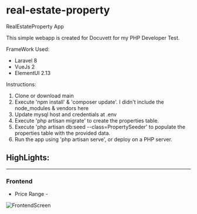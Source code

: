 # real-estate-property
 RealEstateProperty App
 
 

 
 This simple webapp is created for Docuvett for my PHP Developer Test.
 
 FrameWork Used:
 <ul>
    <li>Laravel 8</li>
    <li>VueJs 2</li>
    <li>ElementUI 2.13</li>
 </ul>
 
 Instructions:
 <ol>
    <li> Clone or download main</li>
    <li> Execute 'npm install' & 'composer update'. I didn't include the node_modules & vendors here</li>
    <li> Update mysql host and credentials at .env </li>
    <li> Execute 'php artisan migrate' to create the properties table.</li>
    <li> Execute 'php artisan db:seed --class=PropertySeeder' to populate the properties table with the provided data.</li>
    <li> Run the app using 'php artisan serve', or deploy on a PHP server.</li>
</ol>

 <h2>HighLights:</h2>
 <hr />
 <h3>Frontend </h3>
 <ul>
    <li> Price Range - </li>
 </ul>
 
 ![FrontendScreen](https://github.com/bryvictoria/real-estate-property/blob/main/public/img/frontend-screen.png?raw=true)
